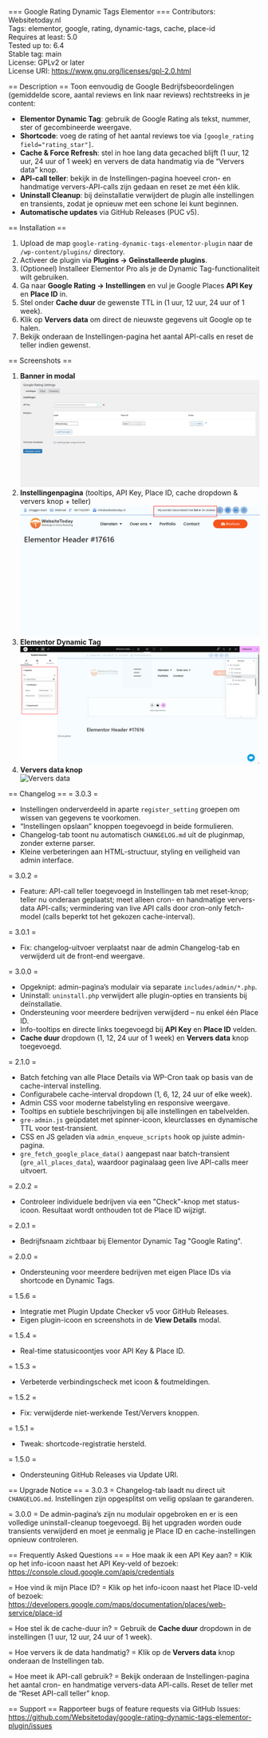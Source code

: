 === Google Rating Dynamic Tags Elementor ===
Contributors: Websitetoday.nl  
Tags: elementor, google, rating, dynamic-tags, cache, place-id  
Requires at least: 5.0  
Tested up to: 6.4  
Stable tag: main  
License: GPLv2 or later  
License URI: https://www.gnu.org/licenses/gpl-2.0.html  

== Description ==
Toon eenvoudig de Google Bedrijfsbeoordelingen (gemiddelde score, aantal reviews en link naar reviews) rechtstreeks in je content:

* **Elementor Dynamic Tag**: gebruik de Google Rating als tekst, nummer, ster of gecombineerde weergave.  
* **Shortcode**: voeg de rating of het aantal reviews toe via `[google_rating field="rating_star"]`.  
* **Cache & Force Refresh**: stel in hoe lang data gecached blijft (1 uur, 12 uur, 24 uur of 1 week) en ververs de data handmatig via de “Ververs data” knop.  
* **API-call teller**: bekijk in de Instellingen-pagina hoeveel cron- en handmatige ververs-API-calls zijn gedaan en reset ze met één klik.  
* **Uninstall Cleanup**: bij deïnstallatie verwijdert de plugin alle instellingen en transients, zodat je opnieuw met een schone lei kunt beginnen.  
* **Automatische updates** via GitHub Releases (PUC v5).  

== Installation ==
1. Upload de map `google-rating-dynamic-tags-elementor-plugin` naar de `/wp-content/plugins/` directory.  
2. Activeer de plugin via **Plugins → Geïnstalleerde plugins**.  
3. (Optioneel) Installeer Elementor Pro als je de Dynamic Tag-functionaliteit wilt gebruiken.  
4. Ga naar **Google Rating → Instellingen** en vul je Google Places **API Key** en **Place ID** in.  
5. Stel onder **Cache duur** de gewenste TTL in (1 uur, 12 uur, 24 uur of 1 week).  
6. Klik op **Ververs data** om direct de nieuwste gegevens uit Google op te halen.  
7. Bekijk onderaan de Instellingen-pagina het aantal API-calls en reset de teller indien gewenst.  

== Screenshots ==
1. **Banner in modal**  
   ![Banner](screenshot-1.png)  
2. **Instellingenpagina** (tooltips, API Key, Place ID, cache dropdown & ververs knop + teller)  
   ![Instellingen](screenshot-2.png)  
3. **Elementor Dynamic Tag**  
   ![Elementor Dynamic Tag](screenshot-3.png)  
4. **Ververs data knop**  
   ![Ververs data](screenshot-4.png)  

== Changelog ==
= 3.0.3 =
* Instellingen onderverdeeld in aparte `register_setting` groepen om wissen van gegevens te voorkomen.
* “Instellingen opslaan” knoppen toegevoegd in beide formulieren.
* Changelog-tab toont nu automatisch `CHANGELOG.md` uit de pluginmap, zonder externe parser.
* Kleine verbeteringen aan HTML-structuur, styling en veiligheid van admin interface.

= 3.0.2 =
* Feature: API-call teller toegevoegd in Instellingen tab met reset-knop; teller nu onderaan geplaatst; meet alleen cron- en handmatige ververs-data API-calls; vermindering van live API calls door cron-only fetch-model (calls beperkt tot het gekozen cache-interval).

= 3.0.1 =
* Fix: changelog-uitvoer verplaatst naar de admin Changelog-tab en verwijderd uit de front-end weergave.

= 3.0.0 =
* Opgeknipt: admin-pagina’s modulair via separate `includes/admin/*.php`.  
* Uninstall: `uninstall.php` verwijdert alle plugin-opties en transients bij deïnstallatie.  
* Ondersteuning voor meerdere bedrijven verwijderd – nu enkel één Place ID.  
* Info-tooltips en directe links toegevoegd bij **API Key** en **Place ID** velden.  
* **Cache duur** dropdown (1, 12, 24 uur of 1 week) en **Ververs data** knop toegevoegd.

= 2.1.0 =
* Batch fetching van alle Place Details via WP-Cron taak op basis van de cache-interval instelling.  
* Configurabele cache-interval dropdown (1, 6, 12, 24 uur of elke week).  
* Admin CSS voor moderne tabelstyling en responsive weergave.  
* Tooltips en subtiele beschrijvingen bij alle instellingen en tabelvelden.  
* `gre-admin.js` geüpdatet met spinner-icoon, kleurclasses en dynamische TTL voor test-transient.  
* CSS en JS geladen via `admin_enqueue_scripts` hook op juiste admin-pagina.  
* `gre_fetch_google_place_data()` aangepast naar batch-transient (`gre_all_places_data`), waardoor paginalaag geen live API-calls meer uitvoert.

= 2.0.2 =
* Controleer individuele bedrijven via een "Check"-knop met status-icoon. Resultaat wordt onthouden tot de Place ID wijzigt.

= 2.0.1 =
* Bedrijfsnaam zichtbaar bij Elementor Dynamic Tag "Google Rating".

= 2.0.0 =
* Ondersteuning voor meerdere bedrijven met eigen Place IDs via shortcode en Dynamic Tags.

= 1.5.6 =
* Integratie met Plugin Update Checker v5 voor GitHub Releases.  
* Eigen plugin-icoon en screenshots in de **View Details** modal.

= 1.5.4 =
* Real-time statusicoontjes voor API Key & Place ID.

= 1.5.3 =
* Verbeterde verbindingscheck met icoon & foutmeldingen.

= 1.5.2 =
* Fix: verwijderde niet-werkende Test/Ververs knoppen.

= 1.5.1 =
* Tweak: shortcode-registratie hersteld.

= 1.5.0 =
* Ondersteuning GitHub Releases via Update URI.

== Upgrade Notice ==
= 3.0.3 =
Changelog-tab laadt nu direct uit `CHANGELOG.md`. Instellingen zijn opgesplitst om veilig opslaan te garanderen.

= 3.0.0 =
De admin-pagina’s zijn nu modulair opgebroken en er is een volledige uninstall-cleanup toegevoegd. Bij het upgraden worden oude transients verwijderd en moet je eenmalig je Place ID en cache-instellingen opnieuw controleren.

== Frequently Asked Questions ==
= Hoe maak ik een API Key aan? =
Klik op het info-icoon naast het API Key-veld of bezoek:  
https://console.cloud.google.com/apis/credentials

= Hoe vind ik mijn Place ID? =
Klik op het info-icoon naast het Place ID-veld of bezoek:  
https://developers.google.com/maps/documentation/places/web-service/place-id

= Hoe stel ik de cache-duur in? =
Gebruik de **Cache duur** dropdown in de instellingen (1 uur, 12 uur, 24 uur of 1 week).

= Hoe ververs ik de data handmatig? =
Klik op de **Ververs data** knop onderaan de Instellingen tab.

= Hoe meet ik API-call gebruik? =
Bekijk onderaan de Instellingen-pagina het aantal cron- en handmatige ververs-data API-calls. Reset de teller met de “Reset API-call teller” knop.

== Support ==
Rapporteer bugs of feature requests via GitHub Issues:  
https://github.com/Websitetoday/google-rating-dynamic-tags-elementor-plugin/issues  
